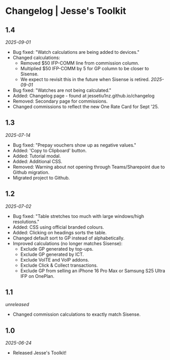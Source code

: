 # Changelog | Jesse's Toolkit
## 1.4
*2025-09-01*
- Bug fixed: "Watch calculations are being added to devices."
- Changed calculations:
    - Removed $50 IFP-COMM line from commission column.
    - Multiplied $50 IFP-COMM by 5 for GP column to be closer to Sisense.
    - We expect to revisit this in the future when Sisense is retired.
*2025-09-01*
- Bug fixed: "Watches are not being calculated."
- Added: Changelog page - found at jessetiu1nz.github.io/changelog
- Removed: Secondary page for commissions.
- Changed commissions to reflect the new One Rate Card for Sept '25.

## 1.3
*2025-07-14*
- Bug fixed: "Prepay vouchers show up as negative values."
- Added: 'Copy to Clipboard' button.
- Added: Tutorial modal.
- Added: Additional CSS.
- Removed: Warning about not opening through Teams/Sharepoint due to Github migration.
- Migrated project to Github.

## 1.2
*2025-07-02*
- Bug fixed: "Table stretches too much with large windows/high resolutions."
- Added: CSS using official branded colours.
- Added: Clicking on headings sorts the table.
- Changed default sort to GP instead of alphabetically.
- Improved calculations (no longer matches Sisense):
    - Exclude GP generated by top-ups.
    - Exclude GP generated by ICT.
    - Exclude VolTE and VoIP addons.
    - Exclude Click & Collect transactions.
    - Exclude GP from selling an iPhone 16 Pro Max or Samsung S25 Ultra IFP on OnePlan.

## 1.1
*unreleased*
- Changed commission calculations to exactly match Sisense.

## 1.0
*2025-06-24*
- Released Jesse's Toolkit!
